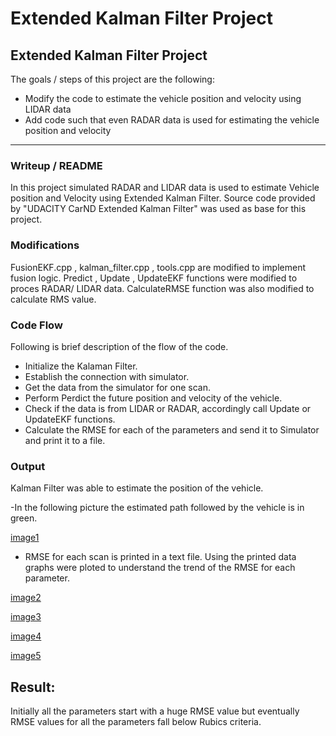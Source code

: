 # Extended Kalman Filter Project

## **Extended Kalman Filter Project**

The goals / steps of this project are the following:
* Modify the code to estimate the vehicle position and velocity using LIDAR data
* Add code such that even RADAR data is used for estimating the vehicle position and velocity


[//]: # (Image References)

[image1]: ./Output/Graphical_Image.png 
[image2]: ./Output/Px_RMSE.png 
[image3]: ./Output/Py_RMSE.png
[image4]: ./Output/Vx_RMSE.png
[image5]: ./Output/Vy_RMSE.png


---
### Writeup / README
In this project simulated RADAR and LIDAR data is used to estimate Vehicle position and Velocity using Extended Kalman Filter. Source code provided by "UDACITY CarND Extended Kalman Filter" was used as base for this project. 

### Modifications
FusionEKF.cpp , kalman_filter.cpp , tools.cpp are modified to implement fusion logic. Predict , Update , UpdateEKF functions were modified to proces RADAR/ LIDAR data. CalculateRMSE function was also modified to calculate RMS value.

### Code Flow
Following is brief description of the flow of the code.
- Initialize the Kalaman Filter. 
- Establish the connection with simulator.
- Get the data from the simulator for one scan.
- Perform Perdict the future position and velocity of the vehicle.
- Check if the data is from LIDAR or RADAR, accordingly call Update or UpdateEKF functions.
- Calculate the RMSE for each of the parameters and send it to Simulator and print it to a file.

### Output
Kalman Filter was able to estimate the position of the vehicle. 

-In the following picture the estimated path followed by the vehicle is in green. 

[image1]

- RMSE for each scan is printed in a text file. Using the printed data graphs were ploted to understand the trend of the RMSE for each parameter. 

[image2]

[image3]

[image4]

[image5]

## Result:
Initially all the parameters start with a huge RMSE value but eventually RMSE values for all the parameters fall below Rubics criteria. 
